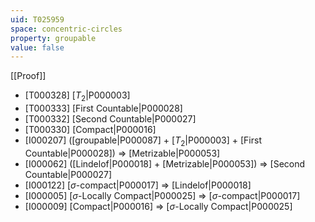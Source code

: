 ```yaml
---
uid: T025959
space: concentric-circles
property: groupable
value: false
---
```

[[Proof]]

* [T000328] [$T_2$|P000003]
* [T000333] [First Countable|P000028]
* [T000332] [Second Countable|P000027]
* [T000330] [Compact|P000016]
* [I000207] ([groupable|P000087] + [$T_2$|P000003] + [First Countable|P000028]) => [Metrizable|P000053]
* [I000062] ([Lindelof|P000018] + [Metrizable|P000053]) => [Second Countable|P000027]
* [I000122] [$\sigma$-compact|P000017] => [Lindelof|P000018]
* [I000005] [$\sigma$-Locally Compact|P000025] => [$\sigma$-compact|P000017]
* [I000009] [Compact|P000016] => [$\sigma$-Locally Compact|P000025]

